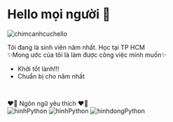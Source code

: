 # Hello mọi người 👋
![chimcanhcuchello](https://camo.githubusercontent.com/46f980ec8118081ae0adfd3a4de318963ea24ded2e5d5a292efe81d7d3242cef/68747470733a2f2f692e696d6775722e636f6d2f5363704f6f33492e676966)<br>

Tôi đang là sinh viên năm nhất. Học tại TP HCM<br>
✨Mong ước của tôi là làm được công việc mình muốn✨
- Khởi tốt lành!!!
- Chuẩn bị cho năm nhất
<br>

❤️‍🔥 Ngôn ngữ yêu thích ❤️‍🔥 <br>
![hinhPython](https://www.activestate.com/wp-content/uploads/2021/12/python-coding-mistakes.jpg)
![hinhPython](https://techvccloud.mediacdn.vn/280518386289090560/2022/5/18/zymmowya-16528506457861135515934-0-18-629-1138-crop-1652851895426110970813.png)
![hinhdongPython](https://media0.giphy.com/media/coxQHKASG60HrHtvkt/giphy.gif?cid=ecf05e47r2klvhzkktu320bd61r3tlevnaeoc5xdgd0wze1e&ep=v1_gifs_search&rid=giphy.gif&ct=g)

<!--
**toanngo0x005A/toanngo0x005A** is a ✨ _special_ ✨ repository because its `README.md` (this file) appears on your GitHub profile.

Here are some ideas to get you started:

- 🔭 I’m currently working on Home
- 🌱 I’m currently learning KythuatCaoThang College
- 👯 I’m looking to collaborate on ...
- 🤔 I’m looking for help with ...
- 💬 Ask me about ...
- 📫 How to reach me: ...
- 😄 Pronouns: ...
- ⚡ Fun fact: ...

-->
